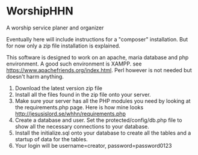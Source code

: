 # WorshipHHN
A worship service planer and organizer

Eventually here will include instructions for a "composer" installation. But for now only a zip file installation is explained.

This software is designed to work on an apache, maria database and php environment.  A good such environment is XAMPP. see https://www.apachefriends.org/index.html. Perl however is not needed but doesn't harm anything.
1. Download the latest version zip file
2. Install all the files found in the zip file onto your server.
3. Make sure your server has all the PHP modules you need by looking at the requirements.php page. Here is how mine looks http://jesusislord.se/whhn/requirements.php
4. Create a database and user. Set the protected/config/db.php file to show all the necessary connections to your database.
5. Install the initialize.sql onto your database to create all the tables and a startup of data for the tables.
6. Your login will be username=creator, password=password0123

